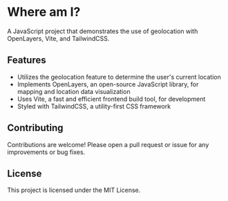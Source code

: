 # Where am I?

A JavaScript project that demonstrates the use of geolocation with OpenLayers, Vite, and TailwindCSS.

## Features
- Utilizes the geolocation feature to determine the user's current location
- Implements OpenLayers, an open-source JavaScript library, for mapping and location data visualization
- Uses Vite, a fast and efficient frontend build tool, for development
- Styled with TailwindCSS, a utility-first CSS framework

## Contributing
Contributions are welcome! Please open a pull request or issue for any improvements or bug fixes.

## License
This project is licensed under the MIT License.